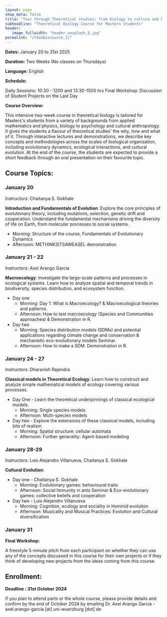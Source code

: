 ```yaml
---
layout: page
show_meta: false
title: "Tour through Theoretical studies: from biology to culture and back"
subheadline: "Theoretical Biology Course for Masters students"
header:
   image_fullwidth: "header_unsplash_5.jpg"
permalink: "/theobiocourse_1/"
---
```




**Dates:** January 20 to 31st 2025

**Duration:** Two Weeks (No classes on Thursdays)

**Language:** English

**Schedule:**

Daily Sessions:  10:30 - 1200 and 13:30-1500 hrs
Final Workshop: Discussion of Student Projects on the Last Day

**Course Overview:**

This intensive two-week course in theoretical biology is tailored for Masters's students from a variety of backgrounds from applied mathematics and physics, biology to psychology and cultural anthropology. 
It gives the students a flavour of theoretical studies' the why, how and what of it. 
Through interactive lectures and demonstrations, we describe key concepts and methodologies across the scales of biological organisation, including evolutionary dynamics, ecological interactions, and cultural evolution.
At the end of the course, the students are expected to provide a short feedback through an oral presentation on their favourite topic.

## Course Topics:

### January 20

Instructors: Chaitanya S. Gokhale

**Introduction and Fundamentals of Evolution**: Explore the core principles of evolutionary theory, including mutations, selection, genetic drift and cooperation. Understand the fundamental mechanisms driving the diversity of life on Earth, from molecular processes to social systems.

* 	Morning: Structure of the course, Fundamentals of Evolutionary Dynamics
* 	Afternoon: METHINKSITSAWEASEL demonstration

### January 21 - 22

Instructors: Axel Arango Garcia

**Macroecology**: Investigate the large-scale patterns and processes in ecological systems. Learn how to analyze spatial and temporal trends in biodiversity, species distribution, and ecosystem function.

* Day one 
	* Morning: Day 1: What is Macroecology? & Macroecological theories and patterns. 
	* Afternoon: How to test macroecology (Species and Communities approaches) & Demonstration in R.
* Day two
	* Morning: Species distribution models (SDMs) and potential applications regarding climate change and conservation & mechanistic eco-evolutionary models Seminar. 
	* Afternoon: How to make a SDM. Demonstration in R.

### January 24 - 27

Instructors: Dharanish Rajendra

**Classical models in Theoretical Ecology**: Learn how to construct and analyze simple mathematical models of ecology covering various processes.

* Day One - Learn the theoretical underpinnings of classical ecological models. 
	* 	Morning: Single species models
	* 	Afternoon: Multi-species models
* Day two - Explore the extensions of these classical models, including bits of realism 
	* 	Morning: Spatial structure: cellular automata
	* 	Afternoon: Further generality: Agent-based modeling

### January 28-29

Instructors: Luis Alejandro Villanueva, Chaitanya S. Gokhale

**Cultural Evolution**: 

* Day one - Chaitanya S. Gokhale
	* 	Morning: Evolutionary games: behavioural traits
	* 	Afternoon: Social Immunity in ants Seminar & Eco-evolutionary games: collective beliefs and cooperation
* Day two - Luis Alejandro Villanueva
	* 	Morning: Cognition, ecology and sociality in Hominid evolution
	* 	Afternoon: Musicality and Musical Practices: Evolution and Cultural diversification


### January 31

**Final Workshop:**

A freestyle 5-minute pitch from each participant on whether they can use any of the concepts discussed in this course for their own projects or if they think of developing new projects from the ideas coming from this course.

## Enrollment:

**Deadline : 31st October 2024**

If you plan to attend parts or the whole course, please provide details and confirm by the end of October 2024 by emailing Dr. Axel Arango Garcia - axel.arango-garcia [at] uni-wuerzburg [dot] de








